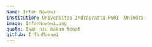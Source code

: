 ```yaml
---
Name: Irfan Nawawi
institution: Universitas Indraprasta PGRI (Unindra)
image: IrfanNawawi.png
quote: Ikan hiu makan tomat
github: IrfanNawawi
---
```

